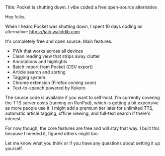 Title: Pocket is shutting down. I vibe coded a free open-source alternative

Hey folks,

When I heard Pocket was shutting down, I spent 10 days coding an alternative: https://jaib.waliddib.com

It's completely free and open source. Main features:

- PWA that works across all devices
- Clean reading view that strips away clutter
- Annotations and highlights
- Batch import from Pocket (CSV export)
- Article search and sorting
- Tagging system
- Chrome extension (Firefox coming soon)
- Text-to-speech powered by Kokoro

The source code is available if you want to self-host. I'm currently covering the TTS server costs (running on RunPod), which is getting a bit expensive as more people use it. I might add a premium tier later for unlimited TTS, automatic article tagging, offline viewing, and full-text search if there's interest.

For now though, the core features are free and will stay that way. I built this because I needed it, figured others might too.

Let me know what you think or if you have any questions about setting it up yourself.
